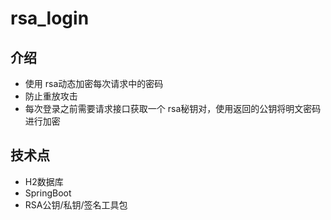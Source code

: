 # rsa_login

## 介绍
* 使用 rsa动态加密每次请求中的密码
* 防止重放攻击
* 每次登录之前需要请求接口获取一个 rsa秘钥对，使用返回的公钥将明文密码进行加密

## 技术点
* H2数据库
* SpringBoot
* RSA公钥/私钥/签名工具包